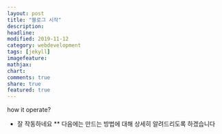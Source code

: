 ```yaml
---
layout: post
title: "블로그 시작"
description: 
headline: 
modified: 2019-11-12
category: webdevelopment
tags: [jekyll]
imagefeature: 
mathjax: 
chart: 
comments: true
share: true
featured: true
---
```


how it operate?
* 잘 작동하네요
** 다음에는 만드는 방법에 대해 상세히 알려드리도록 하겠습니다
